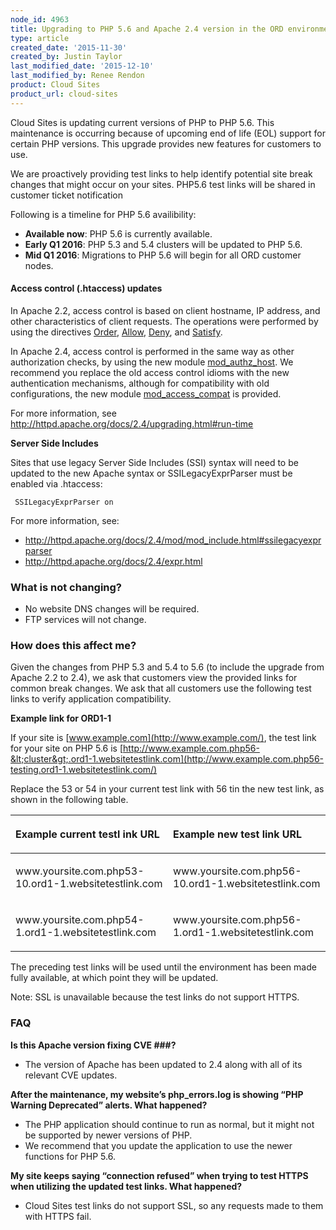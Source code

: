 ```yaml
---
node_id: 4963
title: Upgrading to PHP 5.6 and Apache 2.4 version in the ORD environment
type: article
created_date: '2015-11-30'
created_by: Justin Taylor
last_modified_date: '2015-12-10'
last_modified_by: Renee Rendon
product: Cloud Sites
product_url: cloud-sites
---
```


Cloud Sites is updating current versions of PHP to PHP 5.6. This
maintenance is occurring because of upcoming end of life (EOL) support
for certain PHP versions. This upgrade provides new features for
customers to use.

We are proactively providing test links to help identify potential site
break changes that might occur on your sites. PHP5.6 test links will be
shared in customer ticket notification

Following is a timeline for PHP 5.6 availibility:

-   **Available now**: PHP 5.6 is currently available.
-   **Early Q1 2016**: PHP 5.3 and 5.4 clusters will be updated to
    PHP 5.6.
-   **Mid Q1 2016**: Migrations to PHP 5.6 will begin for all ORD
    customer nodes.

#### **Access control (.htaccess) updates**

In Apache 2.2, access control is based on client hostname, IP address,
and other characteristics of client requests. The operations were
performed by using the
directives [Order](http://httpd.apache.org/docs/2.4/mod/mod_access_compat.html#order), [Allow](http://httpd.apache.org/docs/2.4/mod/mod_access_compat.html#allow), [Deny](http://httpd.apache.org/docs/2.4/mod/mod_access_compat.html#deny),
and [Satisfy](http://httpd.apache.org/docs/2.4/mod/mod_access_compat.html#satisfy).

In Apache 2.4, access control is performed in the same way as other
authorization checks, by using the new module
[mod\_authz\_host](http://httpd.apache.org/docs/2.4/mod/mod_authz_host.html).
We recommend you replace the old access control idioms with the new
authentication mechanisms, although for compatibility with old
configurations, the new
module [mod\_access\_compat](http://httpd.apache.org/docs/2.4/mod/mod_access_compat.html) is
provided.

For more information, see
<http://httpd.apache.org/docs/2.4/upgrading.html#run-time>

**Server Side Includes**

Sites that use legacy Server Side Includes (SSI) syntax will need to be
updated to the new Apache syntax or SSILegacyExprParser must be enabled
via .htaccess:

     SSILegacyExprParser on

For more information, see:

-   <http://httpd.apache.org/docs/2.4/mod/mod_include.html#ssilegacyexprparser>
-   <http://httpd.apache.org/docs/2.4/expr.html>

### What is not changing?

-   No website DNS changes will be required.
-   FTP services will not change.

### How does this affect me?

Given the changes from PHP 5.3 and 5.4 to 5.6 (to include the upgrade
from Apache 2.2 to 2.4), we ask that customers view the provided links
for common break changes. We ask that all customers use the following
test links to verify application compatibility.

**Example link for ORD1-1**

If your site is [www.example.com](http://www.example.com/), the test
link for your site on PHP 5.6 is
[http://www.example.com.php56-&lt;cluster&gt;.ord1-1.websitetestlink.com](http://www.example.com.php56-testing.ord1-1.websitetestlink.com/)

Replace the 53 or 54 in your current test link with 56 tin the new test
link, as shown in the following table.

<table>
<colgroup>
<col width="50%" />
<col width="50%" />
</colgroup>
<thead>
<tr class="header">
<th align="left"><p><strong>Example current testl ink URL</strong></p></th>
<th align="left"><p><strong>Example new test link URL</strong></p></th>
</tr>
</thead>
<tbody>
<tr class="odd">
<td align="left"><p>www.yoursite.com.php53-10<em>.</em>ord1-1.websitetestlink.com</p></td>
<td align="left"><p>www.yoursite.com.php56-10<em>.</em>ord1-1.websitetestlink.com</p></td>
</tr>
<tr class="even">
<td align="left"><p>www.yoursite.com.php54-1<em>.</em>ord1-1.websitetestlink.com</p></td>
<td align="left"><p>www.yoursite.com.php56-1<em>.</em>ord1-1.websitetestlink.com</p></td>
</tr>
</tbody>
</table>

The preceding test links will be used until the environment has been
made fully available, at which point they will be updated.

Note: SSL is unavailable because the test links do not support HTTPS.

### FAQ

**Is this Apache version fixing CVE \#\#\#?**

-   The version of Apache has been updated to 2.4 along with all of its
    relevant CVE updates.

**After the maintenance, my website&rsquo;s php\_errors.log is showing &ldquo;PHP
Warning Deprecated&rdquo; alerts. What happened?**

-   The PHP application should continue to run as normal, but it might
    not be supported by newer versions of PHP.
-   We recommend that you update the application to use the newer
    functions for PHP 5.6.

**My site keeps saying &ldquo;connection refused&rdquo; when trying to test HTTPS
when utilizing the updated test links. What happened?**

-   Cloud Sites test links do not support SSL, so any requests made to
    them with HTTPS fail.


